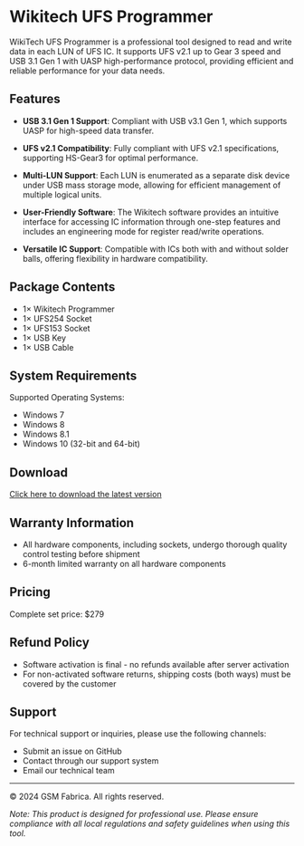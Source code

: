 # Wikitech UFS Programmer

WikiTech UFS Programmer is a professional tool designed to read and write data in each LUN of UFS IC. It supports UFS v2.1 up to Gear 3 speed and USB 3.1 Gen 1 with UASP high-performance protocol, providing efficient and reliable performance for your data needs.

## Features

* **USB 3.1 Gen 1 Support**: Compliant with USB v3.1 Gen 1, which supports UASP for high-speed data transfer.

* **UFS v2.1 Compatibility**: Fully compliant with UFS v2.1 specifications, supporting HS-Gear3 for optimal performance.

* **Multi-LUN Support**: Each LUN is enumerated as a separate disk device under USB mass storage mode, allowing for efficient management of multiple logical units.

* **User-Friendly Software**: The Wikitech software provides an intuitive interface for accessing IC information through one-step features and includes an engineering mode for register read/write operations.

* **Versatile IC Support**: Compatible with ICs both with and without solder balls, offering flexibility in hardware compatibility.

## Package Contents

* 1× Wikitech Programmer
* 1× UFS254 Socket
* 1× UFS153 Socket
* 1× USB Key
* 1× USB Cable

## System Requirements

Supported Operating Systems:
* Windows 7
* Windows 8
* Windows 8.1
* Windows 10 (32-bit and 64-bit)

## Download

[Click here to download the latest version](https://github.com/GSMFABRICA/Wikitech/releases/download/v1.0.2.2/rawDiskerV1.0.2.2.zip)

## Warranty Information

* All hardware components, including sockets, undergo thorough quality control testing before shipment
* 6-month limited warranty on all hardware components

## Pricing

Complete set price: $279

## Refund Policy

* Software activation is final - no refunds available after server activation
* For non-activated software returns, shipping costs (both ways) must be covered by the customer

## Support

For technical support or inquiries, please use the following channels:
* Submit an issue on GitHub
* Contact through our support system
* Email our technical team

---

© 2024 GSM Fabrica. All rights reserved.

*Note: This product is designed for professional use. Please ensure compliance with all local regulations and safety guidelines when using this tool.*